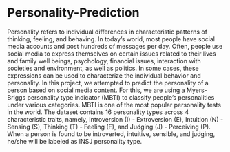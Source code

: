 # Personality-Prediction
Personality refers to individual differences in characteristic patterns of thinking, feeling, and behaving. In today’s world, most people have social media accounts and post hundreds of messages per day. Often, people use social media to express themselves on certain issues related to their lives and family well beings, psychology, financial issues, interaction with societies and environment, as well as politics. In some cases, these expressions can be used to characterize the individual behavior and personality. In this project, we attempted to predict the personality of a person based on social media content. For this, we are using a Myers-Briggs personality type indicator (MBTI) to classify people’s personalities under various categories. MBTI is one of the most popular personality tests in the world. The dataset contains 16 personality types across 4 characteristic traits, namely, Introversion (I) - Extroversion (E), Intuition (N) - Sensing (S), Thinking (T) - Feeling (F), and Judging (J) - Perceiving (P). When a person is found to be introverted, intuitive, sensible, and judging, he/she will be labeled as INSJ personality type. 
